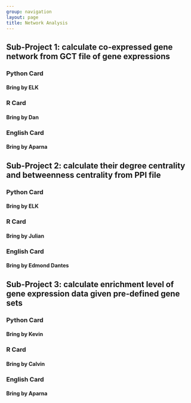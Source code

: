 ```yaml
---
group: navigation
layout: page
title: Network Analysis
---
```





## Sub-Project 1: calculate co-expressed gene network from GCT file of gene expressions

### Python Card

#### Bring by ELK


### R Card

#### Bring by Dan


### English Card

#### Bring by Aparna




## Sub-Project 2: calculate their degree centrality and betweenness centrality from PPI file

### Python Card

#### Bring by ELK


### R Card

#### Bring by Julian


### English Card

#### Bring by Edmond Dantes




## Sub-Project 3: calculate enrichment level of gene expression data given pre-defined gene sets

### Python Card

#### Bring by Kevin


### R Card

#### Bring by Calvin


### English Card

#### Bring by Aparna
